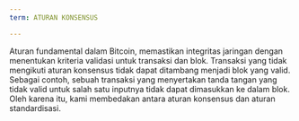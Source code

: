 ```yaml
---
term: ATURAN KONSENSUS

---
```

Aturan fundamental dalam Bitcoin, memastikan integritas jaringan dengan menentukan kriteria validasi untuk transaksi dan blok. Transaksi yang tidak mengikuti aturan konsensus tidak dapat ditambang menjadi blok yang valid. Sebagai contoh, sebuah transaksi yang menyertakan tanda tangan yang tidak valid untuk salah satu inputnya tidak dapat dimasukkan ke dalam blok. Oleh karena itu, kami membedakan antara aturan konsensus dan aturan standardisasi.